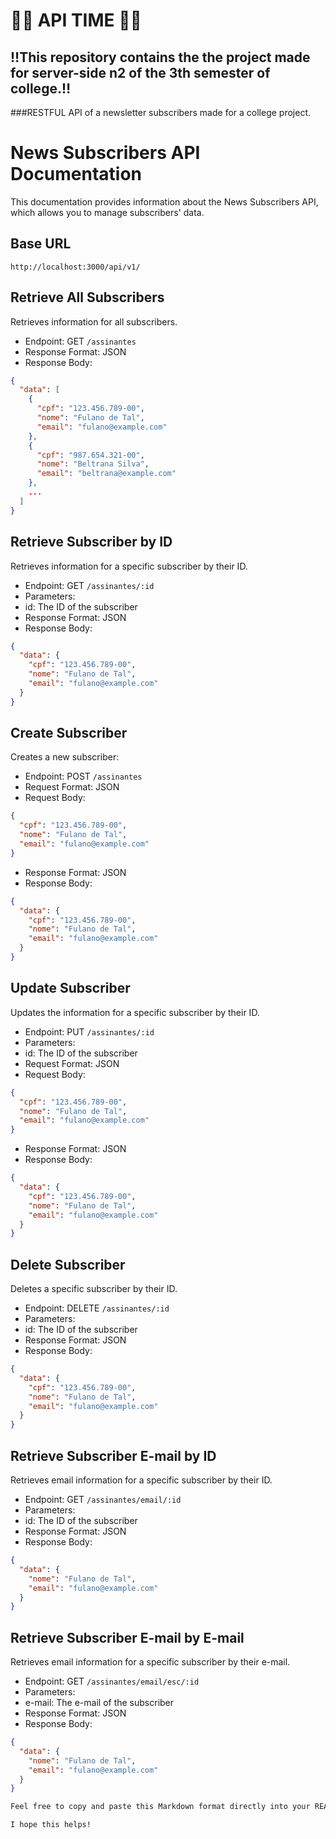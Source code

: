 # 🏴‍☠️ API TIME 🏴‍☠️

## ‼️This repository contains the the project made for server-side n2 of the 3th semester of college.‼️

###RESTFUL API  of a newsletter subscribers made for a college project.

# News Subscribers API Documentation

This documentation provides information about the News Subscribers API, which allows you to manage subscribers' data.

## Base URL

``` http://localhost:3000/api/v1/ ```

## Retrieve All Subscribers

Retrieves information for all subscribers.

- Endpoint: GET ```/assinantes```
- Response Format: JSON
- Response Body:

```json
{
  "data": [
    {
      "cpf": "123.456.789-00",
      "nome": "Fulano de Tal",
      "email": "fulano@example.com"
    },
    {
      "cpf": "987.654.321-00",
      "nome": "Beltrana Silva",
      "email": "beltrana@example.com"
    },
    ...
  ]
}
```
## Retrieve Subscriber by ID

Retrieves information for a specific subscriber by their ID.

- Endpoint: GET ```/assinantes/:id```
- Parameters:
- id: The ID of the subscriber
- Response Format: JSON
- Response Body:

```json
{
  "data": {
    "cpf": "123.456.789-00",
    "nome": "Fulano de Tal",
    "email": "fulano@example.com"
  }
}
```
## Create Subscriber

Creates a new subscriber:

- Endpoint: POST ```/assinantes```
- Request Format: JSON
- Request Body:

```json
{
  "cpf": "123.456.789-00",
  "nome": "Fulano de Tal",
  "email": "fulano@example.com"
}
```
- Response Format: JSON
- Response Body:

```json
{
  "data": {
    "cpf": "123.456.789-00",
    "nome": "Fulano de Tal",
    "email": "fulano@example.com"
  }
}
```
## Update Subscriber

Updates the information for a specific subscriber by their ID.

- Endpoint: PUT ```/assinantes/:id```
- Parameters:
-  id: The ID of the subscriber
- Request Format: JSON
- Request Body:

```json
{
  "cpf": "123.456.789-00",
  "nome": "Fulano de Tal",
  "email": "fulano@example.com"
}
```

- Response Format: JSON
- Response Body:

```json
{
  "data": {
    "cpf": "123.456.789-00",
    "nome": "Fulano de Tal",
    "email": "fulano@example.com"
  }
}

```
## Delete Subscriber

Deletes a specific subscriber by their ID.

- Endpoint: DELETE ```/assinantes/:id```
- Parameters:
- id: The ID of the subscriber
- Response Format: JSON
- Response Body:

```json
{
  "data": {
    "cpf": "123.456.789-00",
    "nome": "Fulano de Tal",
    "email": "fulano@example.com"
  }
}
```
## Retrieve Subscriber E-mail by ID

Retrieves email information for a specific subscriber by their ID.

- Endpoint: GET ```/assinantes/email/:id```
- Parameters:
- id: The ID of the subscriber
- Response Format: JSON
- Response Body:

```json
{
  "data": {
    "nome": "Fulano de Tal",
    "email": "fulano@example.com"
  }
}
```
## Retrieve Subscriber E-mail by E-mail

Retrieves email information for a specific subscriber by their e-mail.

- Endpoint: GET ```/assinantes/email/esc/:id```
- Parameters:
- e-mail: The e-mail of the subscriber
- Response Format: JSON
- Response Body:

```json
{
  "data": {
    "nome": "Fulano de Tal",
    "email": "fulano@example.com"
  }
}
```

```bash
Feel free to copy and paste this Markdown format directly into your README.md file on GitHub.

I hope this helps!
```
